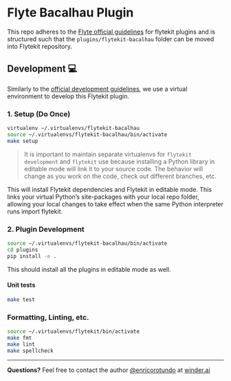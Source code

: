 # Flyte Bacalhau Plugin

This repo adheres to the [Flyte official guidelines](https://github.com/flyteorg/flytekit/tree/master/plugins#guidelines-) for flytekit plugins and is structured such that the `plugins/flytekit-bacalhau` folder can be moved into Flytekit repository.

## Development :computer:

Similarly to the [official development guidelines](https://docs.flyte.org/projects/flytekit/en/latest/contributing.html#contribute-code), we use a virtual environment to develop this Flytekit plugin.

### 1. Setup (Do Once)

```bash
virtualenv ~/.virtualenvs/flytekit-bacalhau
source ~/.virtualenvs/flytekit-bacalhau/bin/activate
make setup
```

> It is important to maintain separate virtualenvs for `flytekit development` and `flytekit` use because installing a Python library in editable mode will link it to your source code. The behavior will change as you work on the code, check out different branches, etc.

This will install Flytekit dependencies and Flytekit in editable mode. This links your virtual Python’s site-packages with your local repo folder, allowing your local changes to take effect when the same Python interpreter runs import flytekit.


### 2. Plugin Development

```bash
source ~/.virtualenvs/flytekit-bacalhau/bin/activate
cd plugins
pip install -e .
```

This should install all the plugins in editable mode as well.

#### Unit tests

```bash
make test
```

### Formatting, Linting, etc.

```bash
source ~/.virtualenvs/flytekit/bin/activate
make fmt
make lint
make spellcheck
```

---

**Questions?** Feel free to contact the author [@enricorotundo](https://github.com/enricorotundo) at [winder.ai](winder.ai)